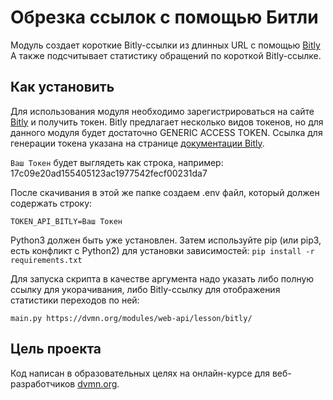# Обрезка ссылок с помощью Битли

Модуль создает короткие Bitly-ссылки из длинных URL с помощью [Bitly](https://bitly.com/ "https://bitly.com/")
А также подсчитывает статистику обращений по короткой Bitly-ссылке.

## Как установить

Для использования модуля необходимо зарегистрироваться на сайте [Bitly](https://bitly.com/ "https://bitly.com/") и получить токен. Bitly предлагает несколько видов токенов, но для данного модуля будет достаточно GENERIC ACCESS TOKEN. Ссылка для генерации токена указана на странице [документации Bitly](https://dev.bitly.com/get_started.html "https://dev.bitly.com/get_started.html").

`Ваш Токен` будет выглядеть как строка, например: 17c09e20ad155405123ac1977542fecf00231da7


После скачивания в этой же папке создаем .env файл, который должен содержать строку:

`TOKEN_API_BITLY=Ваш Токен`


Python3 должен быть уже установлен. Затем используйте pip (или pip3, есть конфликт с Python2) для установки зависимостей:
`pip install -r requirements.txt`

Для запуска скрипта в качестве аргумента надо указать либо полную ссылку для укорачивания, либо Bitly-ссылку для отображения статистики переходов по ней:

`main.py https://dvmn.org/modules/web-api/lesson/bitly/`


## Цель проекта
Код написан в образовательных целях на онлайн-курсе для веб-разработчиков [dvmn.org](https://dvmn.org/modules/ "https://dvmn.org/modules/").